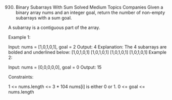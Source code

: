 930. Binary Subarrays With Sum
Solved
Medium
Topics
Companies
Given a binary array nums and an integer goal, return the number of non-empty subarrays with a sum goal.

A subarray is a contiguous part of the array.

 

Example 1:

Input: nums = [1,0,1,0,1], goal = 2
Output: 4
Explanation: The 4 subarrays are bolded and underlined below:
[1,0,1,0,1]
[1,0,1,0,1]
[1,0,1,0,1]
[1,0,1,0,1]
Example 2:

Input: nums = [0,0,0,0,0], goal = 0
Output: 15
 

Constraints:

1 <= nums.length <= 3 * 104
nums[i] is either 0 or 1.
0 <= goal <= nums.length
